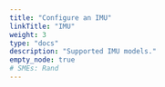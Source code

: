 ```yaml
---
title: "Configure an IMU"
linkTitle: "IMU"
weight: 3
type: "docs"
description: "Supported IMU models."
empty_node: true
# SMEs: Rand
---
```

